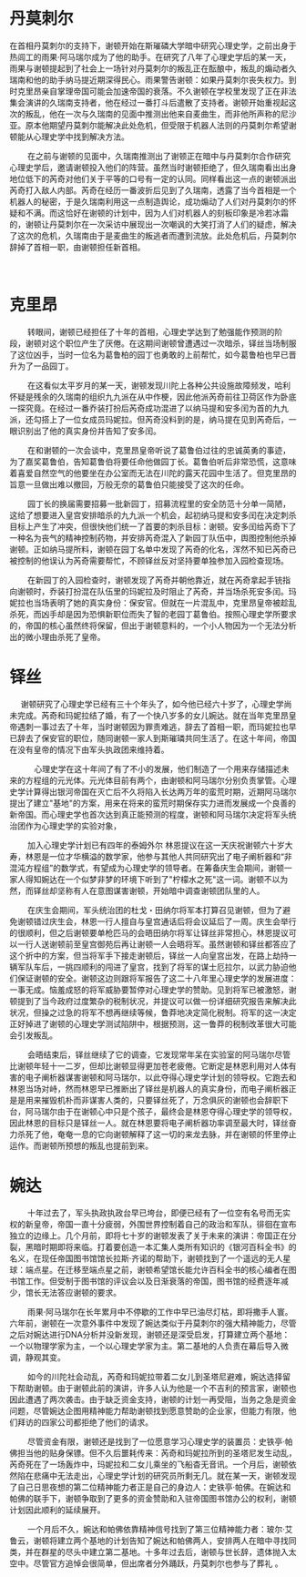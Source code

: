# 丹莫刺尔

​        在首相丹莫刺尔的支持下，谢顿开始在斯璀磷大学暗中研究心理史学，之前出身于热闾工的雨果·阿马瑞尔成为了他的助手。在研究了八年了心理史学后的某一天，雨果与谢顿提起到了社会上一场针对丹莫刺尔的叛乱正在酝酿中，叛乱的煽动者久瑞南和他的助手纳马提近期深得民心。雨果警告谢顿：如果丹莫刺尔丧失权力。到时克里昂亲自掌理帝国可能会加速帝国的衰落。不久谢顿在学校里发现了正在非法集会演讲的久瑞南支持者，他在经过一番打斗后遣散了支持者。谢顿开始重视起这次的叛乱，他在一次与久瑞南的见面中推测出他来自麦曲生，而非他所声称的尼沙亚。原本他期望丹莫刺尔能解决此处危机，但受限于机器人法则的丹莫刺尔希望谢顿能从心理史学中找到解决方法。

        在之前与谢顿的见面中，久瑞南推测出了谢顿正在暗中与丹莫刺尔合作研究心理史学后，邀请谢顿投入他们的阵营。虽然当时谢顿拒绝了，但久瑞南看出出身地位低下的芮奇对他们关于平等的口号有一定的认同。同样看出这一点的谢顿派出芮奇打入敌人内部。芮奇在经历一番波折后见到了久瑞南，透露了当今首相是一个机器人的秘密，于是久瑞南利用这一点制造舆论，成功煽动了人们对丹莫刺尔的怀疑和不满。而这恰好在谢顿的计划中，因为人们对机器人的刻板印象是冷若冰霜的，谢顿让丹莫刺尔在一次采访中展现出一次嘲讽的大笑打消了人们的疑虑，解决了这次的危机，久瑞南由于是麦曲生的叛逃者而遭到流放。此处危机后，丹莫刺尔辞掉了首相一职，由谢顿担任新首相。

​        

# 克里昂

        转眼间，谢顿已经担任了十年的首相，心理史学达到了勉强能作预测的阶段，谢顿对这个职位产生了厌倦。在这期间谢顿曾遭遇过一次暗杀，铎丝当场制服了这位凶手，当时一位名为葛鲁柏的园丁也勇敢的上前帮忙，如今葛鲁柏也早已晋升为了一品园丁。

        在这看似太平岁月的某一天，谢顿发现川陀上各种公共设施故障频发，哈利怀疑是残余的久瑞南的组织九九派在从中作梗，因此他派芮奇前往卫荷区作为卧底一探究竟。在经过一番乔装打扮后芮奇成功混进了以纳马提和安多闰为首的九九派，还勾搭上了一位女成员玛妮拉。但芮奇没料到的是，纳马提在见到芮奇后，一眼识别出了他的真实身份并告知了安多闰。

        在和谢顿的一次会谈中，克里昂皇帝听说了葛鲁伯过往的忠诚英勇的事迹，为了嘉奖葛鲁伯，告知葛鲁伯将要任命他做园丁长。葛鲁伯听后非常恐慌，这意味着喜爱自然空气的他要坐在办公室而无法在川陀的露天花园中生活了。但克里昂的旨意一旦做出难以撤回，万般无奈的葛鲁伯只能接受了这次的任命。

        园丁长的换届需要招募一批新园丁，招募流程里的安全防范十分单一简陋，这给了想要进入皇宫安排暗杀的九九派一个机会，起初纳马提和安多闰在决定刺杀目标上产生了冲突，但很快他们统一了首要的刺杀目标：谢顿。安多闰给芮奇下了一种名为丧气的精神控制药物，并安排芮奇混入了新园丁队伍中，舆图控制他杀掉谢顿。正如纳马提所料，谢顿在园丁名单中发现了芮奇的化名，浑然不知已芮奇已被控制的他误认为芮奇需要帮忙，不顾铎丝反对坚持要单独参加入园检查现场。

        在新园丁的入园检查时，谢顿发现了芮奇并朝他靠近，就在芮奇拿起手铳指向谢顿时，乔装打扮混在队伍里的玛妮拉及时阻止了芮奇，并当场杀死安多闰。玛妮拉也当场表明了她的真实身份：保安官。但就在一片混乱中，克里昂皇帝被趁乱杀死，而凶手却是因为恐惧新职位而失了智的老园丁葛鲁伯。按照心理史学所要求的，帝国的核心虽然终将保留，但出于谢顿意料的，一个小人物因为一个无法分析出的微小理由杀死了皇帝。

# 铎丝

        谢顿研究了心理史学已经有三十个年头了，如今他已经六十岁了，心理史学尚未完成。芮奇和玛妮拉结了婚，有了一个快八岁多的女儿婉达。就在当年克里昂皇帝遇刺一事过去了十年，当时谢顿因为罪责难逃，辞去了首相一职，而玛妮拉也早已辞去了保安官的职位，随同谢顿一家人到斯璀璘共同生活了。在这十年间，帝国在没有皇帝的情况下由军头执政团来维持着。

           心理史学在这十年间了有了不小的发展，他们制造了一个用来存储描述未来的方程组的元光体。元光体目前有两个，由谢顿和阿马瑞尔分别负责掌管。心理史学计算得出银河帝国在灭亡后不久将陷入长达两万年的蛮荒时期，近期阿马瑞尔提出了建立"基地"的方案，用来在将来的蛮荒时期保存实力进而发展成一个良善的新帝国。而心理史学也首次达到真正能预测的程度，谢顿和阿马瑞尔决定将军头统治团作为心理史学的实验对象，

        加入心理史学计划已有四年的泰姆外尔 林恩提议在这一天庆祝谢顿六十岁大寿，林恩是一位才华横溢的数学家，他参与其他人共同研究出了电子阐析器和“非混沌方程组”的数学式，有望成为心理史学的领导者。在筹备庆生会期间，谢顿一家人得知婉达在一个似梦非梦的环境下听到了"柠檬水之死"这一词。谢顿不以为然，而铎丝却坚称有人在意图谋害谢顿，开始暗中调查谢顿团队里的人。

        在庆生会期间，军头统治团的杜戈・田纳尔将军本打算召见谢顿，但为了避免谢顿错过庆生会，林恩一行人擅自与皇宫通话后将会议延后了一周。庆生会举行的很顺利，但之后谢顿要单枪匹马的会晤田纳尔将军让铎丝非常担心，林恩提议可以一行人送谢顿前至皇宫御苑后再让谢顿一人会晤将军。虽然谢顿和铎丝都答应了这个折中的方案，但当将军手下接走谢顿后，铎丝一人向皇宫出发，在路上劫持一辆军队车后，一挑四顺利的闯进了皇宫，找到了将军的谋士厄拉尔，以武力胁迫他们保证谢顿的安全。谢顿这边则跟将军报告了这二十八年里心理史学的发展进度：一事无成。恼羞成怒的将军威胁要暂停对心理史学的赞助。见到将军已被激怒，谢顿提到了当今政府过度繁杂的税制状况，并提议可以做一份详细研究报告来解决此状况，但操之过急的将军不想再继续等候，鲁莽地决定简化税制。将军的这一决定正好掉进了谢顿的心理史学测试陷阱中，根据预测，这一鲁莽的税制改革很大可能会引发叛乱。

        会晤结束后，铎丝继续了它的调查，它发现常年呆在实验室的阿马瑞尔尽管比谢顿年轻十一二岁，但却比谢顿显得更加苍老疲倦。它断定是林恩利用对人体有害的电子阐析器谋害谢顿和阿马瑞尔，以此夺得心理史学计划的领导权。它跑去和林恩当场对峙，然而林恩早已推断出了铎丝是机器人的真实身份，而电子阐析器正是是用来摧毁机朴而非谋害人类的，只要铎丝死了，万念俱灰的谢顿也会辞职下台，阿马瑞尔由于在谢顿心中只是个孩子，最终会是林恩夺得心理史学的领导权，因此林恩的目标只是铎丝一人。就在林恩要将电子阐析器功率调至最大时，铎丝奋力杀死了他，奄奄一息的它向谢顿解释了这一切的来龙去脉，并在谢顿的怀里停止运作。而谢顿所预想的叛乱也提前到来。

# 婉达

        十年过去了，军头执政执政台早已垮台，即便已经有了一位空有名号而无实权的新皇帝，帝国一直十分疲弱，外围世界控制着自己的政治和军队，徘徊在宣布独立的边缘上。几个月前，即将七十岁的谢顿发表了关于未来的演讲：帝国正在分裂，黑暗时期即将来临。打着要创造一本汇集人类所有知识的《银河百科全书》的名义，在现任帝国图书馆馆长拉斯·齐诺的帮助下，谢顿找到了一个遥远的无人星球：端点星。在迁移至端点星之前，谢顿希望馆长能允许百科全书的核心编者在图书馆工作。但受制于图书馆的评议会以及日渐衰落的帝国，图书馆的经费逐年减少，馆长无法答应谢顿的要求。

        雨果·阿马瑞尔在长年累月中不停歇的工作中早已油尽灯枯，即将撒手人寰。六年前，谢顿在一次意外事件中发现了婉达类似于丹莫刺尔的强大精神能力，尽管之后对婉达进行DNA分析并没新发现，谢顿还是深受启发，打算建立两个基地：一个以物理学家为主，一个以心理史学家为主。第二基地的人负责在幕后导入微调，静观其变。

        如今的川陀社会动乱，芮奇和玛妮拉带着二女儿到圣塔尼避难，婉达选择留下帮助谢顿。由于谢顿此前的演讲，许多人认为他是一个不吉利的预言家，谢顿也因此遭遇了两次袭击。由于缺乏资金支持，谢顿的计划一再受阻，当务之急是资金问题，尽管婉达企图用精神能力帮助谢顿找到愿意赞助的企业家，但能力有限，他们拜访的四家公司都拒绝了他们的请求。

        尽管资金有限，谢顿还是找到了一位愿意学习心理史学的装置员：史铁亭·帕佛担当他的贴身保镖。但不久后噩耗传来：芮奇和玛妮拉所到的圣塔尼发生动乱，芮奇死在了一场轰炸中，玛妮拉和二女儿乘坐的飞船杳无音讯。一个月后，谢顿依然陷在悲痛中无法走出，心理史学计划的研究员所剩无几。就在某一天，谢顿发现了自己日思夜想的第二位精神能力者正是自己的身边人：史铁亭·帕佛。在婉达和帕佛的联手下，谢顿争取到了更多的资金赞助和入驻帝国图书馆办公的权利，谢顿计划因此顺利的延续展开。

        一个月后不久，婉达和帕佛依靠精神信号找到了第三位精神能力者：玻尔·艾鲁云，谢顿将建立两个基地的计划告知了婉达和帕佛两人，安排两人在暗中寻找同类，并在群星的尽头中建立第二基地。十多年过去后，谢顿与世长辞，遗体抛入太空中。尽管官方追悼会很简单，但出席者分外踊跃，丹莫刺尔也参与了葬礼 。
